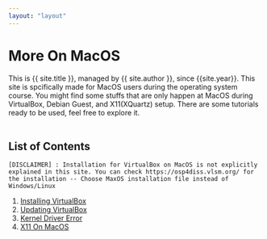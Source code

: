 ```yaml
---
layout: "layout"
---
```


# More On MacOS

This is {{ site.title }}, managed by {{ site.author }}, since {{site.year}}.
This site is spcifically made for MacOS users during the operating system course. You might find some stuffs that are only happen at MacOS during VirtualBox, Debian Guest, and X11(XQuartz) setup. There are some tutorials ready to be used, feel free to explore it.
<br><br>

## List of Contents

`[DISCLAIMER] : Installation for VirtualBox on MacOS is not explicitly explained in this site. You can check https://osp4diss.vlsm.org/ for the installation -- Choose MaxOS installation file instead of Windows/Linux`

1. [Installing VirtualBox](https://osp4diss.vlsm.org/#idx00b)
2. [Updating VirtualBox](https://fxdros.github.io/virtualbox-on-macos/UpdateVirtualBox/)
3. [Kernel Driver Error](https://fxdros.github.io/virtualbox-on-macos/KernelError/)
4. [X11 On MacOS](https://fxdros.github.io/virtualbox-on-macos/X11OnMacOS/)
